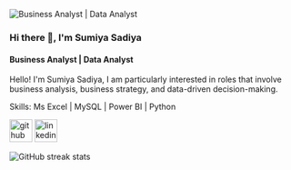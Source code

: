 ![Business Analyst | Data Analyst](https://media.licdn.com/dms/image/v2/D5616AQH2TdxFtwXmVg/profile-displaybackgroundimage-shrink_350_1400/profile-displaybackgroundimage-shrink_350_1400/0/1724671363448?e=1741824000&v=beta&t=Bv6GK9Thinoe0m1aDzlPgZwWyCNXS4IufzwKBlSnM4E)


### Hi there 👋, **I'm Sumiya Sadiya**
#### Business Analyst | Data Analyst


Hello! I'm Sumiya Sadiya, I am particularly interested in roles that involve business analysis, business strategy, and data-driven decision-making.

Skills: Ms Excel | MySQL | Power BI | Python 



[<img src='https://cdn.jsdelivr.net/npm/simple-icons@3.0.1/icons/github.svg' alt='github' height='40'>](https://github.com/sumiya-sadiya-analyst)  [<img src='https://cdn.jsdelivr.net/npm/simple-icons@3.0.1/icons/linkedin.svg' alt='linkedin' height='40'>](https://www.linkedin.com/in/linkedin.com/in/sumiya-sadiya-analyst/)  
  
![GitHub streak stats](https://streak-stats.demolab.com/?user=sumiya-sadiya-analyst)  

